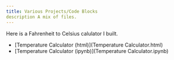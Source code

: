 ```yaml
---
title: Various Projects/Code Blocks
description A mix of files.
---
```


Here is a Fahrenheit to Celsius calulator I built.
- [Temperature Calculator (html)](Temperature Calculator.html)
- [Temperature Calculator (ipynb)](Temperature Calculator.ipynb)

